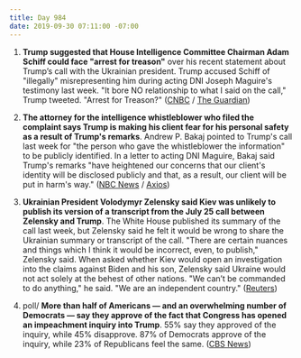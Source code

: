 ```yaml
---
title: Day 984
date: 2019-09-30 07:11:00 -07:00
---
```


1. **Trump suggested that House Intelligence Committee Chairman Adam Schiff could face "arrest for treason"** over his recent statement about Trump’s call with the Ukrainian president. Trump accused Schiff of "illegally" misrepresenting him during acting DNI Joseph Maguire's testimony last week. "It bore NO relationship to what I said on the call," Trump tweeted. "Arrest for Treason?" ([CNBC](https://www.cnbc.com/2019/09/30/trump-asks-if-schiff-should-face-arrest-for-treason-over-impeachment-probe.html) / [The Guardian](https://www.theguardian.com/us-news/2019/sep/30/donald-trump-has-put-whistleblower-in-danger-lawyers-say-ukraine-impeachment))

2. **The attorney for the intelligence whistleblower who filed the complaint says Trump is making his client fear for his personal safety as a result of Trump's remarks**. Andrew P. Bakaj pointed to Trump's call last week for "the person who gave the whistleblower the information" to be publicly identified. In a letter to acting DNI Maguire, Bakaj said Trump's remarks "have heightened our concerns that our client's identity will be disclosed publicly and that, as a result, our client will be put in harm's way." ([NBC News](https://www.nbcnews.com/politics/trump-impeachment-inquiry/whistleblower-s-lawyer-says-trump-endangering-his-client-n1060151) / [Axios](https://www.axios.com/whistleblowers-fears-for-safety-letter-shows-e12ffd3c-fdb5-4c7d-be21-79c3da4d9fb6.html))

3. **Ukrainian President Volodymyr Zelensky said Kiev was unlikely to publish its version of a transcript from the July 25 call between Zelensky and Trump**. The White House published its summary of the call last week, but Zelensky said he felt it would be wrong to share the Ukrainian summary or transcript of the call. "There are certain nuances and things which I think it would be incorrect, even, to publish," Zelensky said. When asked whether Kiev would open an investigation into the claims against Biden and his son, Zelensky said Ukraine would not act solely at the behest of other nations. "We can’t be commanded to do anything," he said. "We are an independent country." ([Reuters](https://www.reuters.com/article/us-usa-trump-whistleblower-zelenskiy-idUSKBN1WF152))

4. poll/ **More than half of Americans — and an overwhelming number of Democrats — say they approve of the fact that Congress has opened an impeachment inquiry into Trump**. 55% say they approved of the inquiry, while 45% disapprove. 87% of Democrats approve of the inquiry, while 23% of Republicans feel the same. ([CBS News](https://www.cbsnews.com/news/trump-impeachment-inquiry-poll-cbs-news-poll-finds-majority-of-americans-and-democrats-approve/))